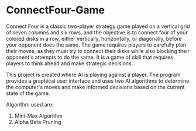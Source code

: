 # ConnectFour-Game
Connect Four is a classic two-player strategy game played on a vertical grid of seven columns and six rows, and the objective is to connect four of your colored disks in a row, either vertically, horizontally, or diagonally, before your opponent does the same. The game requires players to carefully plan their moves, as they must try to connect their disks while also blocking their opponent's attempts to do the same. It is a game of skill that requires players to think ahead and make strategic decisions. 

This project is created where AI is playing against a player. The program provides a graphical user interface and uses two AI algorithms to determine the computer's moves and make informed decisions based on the current state of the game.

Algorithm used are:
1. Mini-Max Algorithm
2. Alpha Beta Pruning
